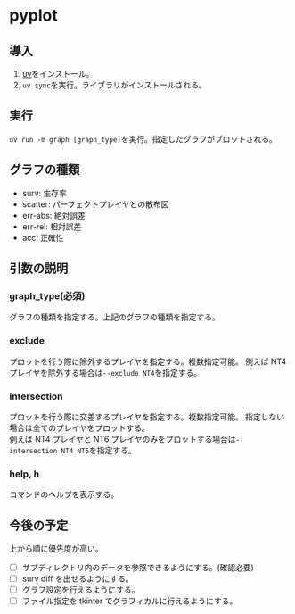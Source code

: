 # pyplot

## 導入

1. [uv](https://docs.astral.sh/uv/getting-started/installation/)をインストール。
2. `uv sync`を実行。ライブラリがインストールされる。

## 実行

`uv run -m graph [graph_type]`を実行。指定したグラフがプロットされる。

## グラフの種類

- surv: 生存率
- scatter: パーフェクトプレイヤとの散布図
- err-abs: 絶対誤差
- err-rel: 相対誤差
- acc: 正確性

## 引数の説明

### graph_type(必須)

グラフの種類を指定する。上記のグラフの種類を指定する。

### exclude

プロットを行う際に除外するプレイヤを指定する。複数指定可能。
例えば NT4 プレイヤを除外する場合は`--exclude NT4`を指定する。

### intersection

プロットを行う際に交差するプレイヤを指定する。複数指定可能。
指定しない場合は全てのプレイヤをプロットする。  
例えば NT4 プレイヤと NT6 プレイヤのみをプロットする場合は`--intersection NT4 NT6`を指定する。

### help, h

コマンドのヘルプを表示する。

## 今後の予定

上から順に優先度が高い。

- [ ] サブディレクトリ内のデータを参照できるようにする。(確認必要)
- [ ] surv diff を出せるようにする。
- [ ] グラフ設定を行えるようにする。
- [ ] ファイル指定を tkinter でグラフィカルに行えるようにする。
